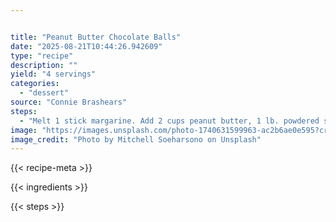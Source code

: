 ```yaml
---


title: "Peanut Butter Chocolate Balls"
date: "2025-08-21T10:44:26.942609"
type: "recipe"
description: ""
yield: "4 servings"
categories:
  - "dessert"
source: "Connie Brashears"
steps:
  - "Melt 1 stick margarine. Add 2 cups peanut butter, 1 lb. powdered sugar, 4 cups Rice Krispies crushed (measure before crushing). Mix well and form into balls. In a double boiler, melt 1/4 bar of paraffin, one 10 oz. pkg. chocolate chips. Dip balls into chocolate mixture with tongs and place on wax paper. Makes 80 to 100 balls. Freezes well"
image: "https://images.unsplash.com/photo-1740631599963-ac2b6ae0e595?crop=entropy&cs=tinysrgb&fit=max&fm=jpg&ixid=M3w3OTQ5MzV8MHwxfHNlYXJjaHwxfHxwZWFudXQlMjBidXR0ZXIlMjBjaG9jb2xhdGUlMjBiYWxscyUyMGZvb2QlMjBkZXNzZXJ0fGVufDF8MHx8fDE3NTU3OTU4NjV8MA&ixlib=rb-4.1.0&q=80&w=1080"
image_credit: "Photo by Mitchell Soeharsono on Unsplash"
---
```


{{< recipe-meta >}}

{{< ingredients >}}

{{< steps >}}
